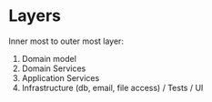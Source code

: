 # Layers

Inner most to outer most layer:

1. Domain model
1. Domain Services
1. Application Services
1. Infrastructure (db, email, file access) / Tests / UI
